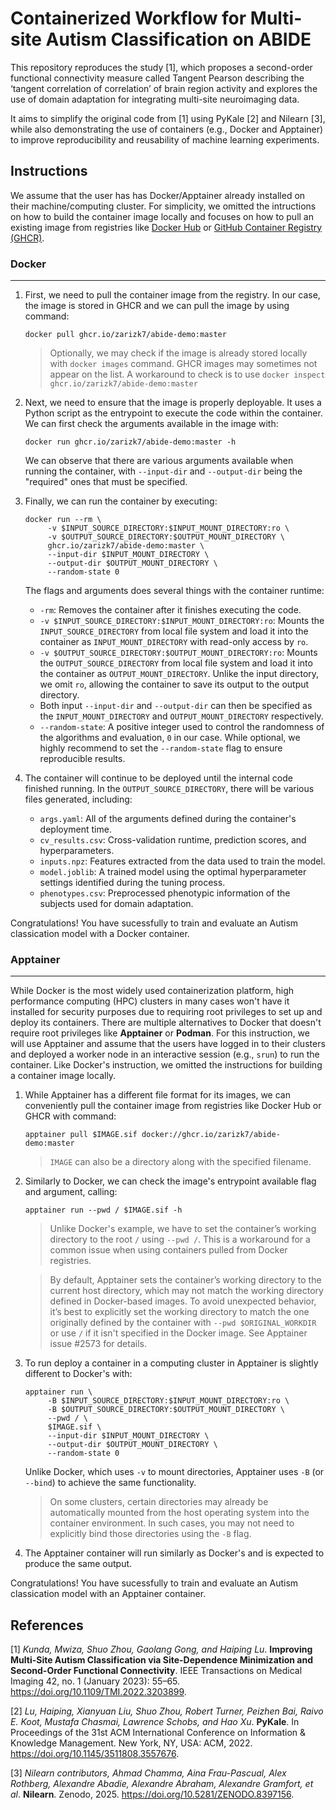 Containerized Workflow for Multi-site Autism Classification on ABIDE
====================================================================

This repository reproduces the study [1], which proposes a second-order functional connectivity measure called Tangent Pearson describing the ‘tangent correlation of correlation’ of brain region activity and explores the use of domain adaptation for integrating multi-site neuroimaging data.

It aims to simplify the original code from [1] using PyKale [2] and Nilearn [3], while also demonstrating the use of containers (e.g., Docker and Apptainer) to improve reproducibility and reusability of machine learning experiments.

## Instructions

We assume that the user has has Docker/Apptainer already installed on their machine/computing cluster. For simplicity, we omitted the intructions on how to build the container image locally and focuses on how to pull an existing image from registries like [Docker Hub](https://hub.docker.com) or [GitHub Container Registry (GHCR)](https://ghcr.io).

### Docker
---

1. First, we need to pull the container image from the registry. In our case, the image is stored in GHCR and we can pull the image by using command:
   ```
   docker pull ghcr.io/zarizk7/abide-demo:master
   ```
   > Optionally, we may check if the image is already stored locally with `docker images` command. GHCR images may sometimes not appear on the list. A workaround to check is to use `docker inspect ghcr.io/zarizk7/abide-demo:master`

2. Next, we need to ensure that the image is properly deployable. It uses a Python script as the entrypoint to execute the code within the container. We can first check the arguments available in the image with:
   ```
   docker run ghcr.io/zarizk7/abide-demo:master -h
   ```
   We can observe that there are various arguments available when running the container, with `--input-dir` and `--output-dir` being the "required" ones that must be specified.

3. Finally, we can run the container by executing:
   ```
   docker run --rm \
        -v $INPUT_SOURCE_DIRECTORY:$INPUT_MOUNT_DIRECTORY:ro \
        -v $OUTPUT_SOURCE_DIRECTORY:$OUTPUT_MOUNT_DIRECTORY \
        ghcr.io/zarizk7/abide-demo:master \
        --input-dir $INPUT_MOUNT_DIRECTORY \
        --output-dir $OUTPUT_MOUNT_DIRECTORY \
        --random-state 0
   ```
   The flags and arguments does several things with the container runtime:

   - `-rm`: Removes the container after it finishes executing the code.
   - `-v $INPUT_SOURCE_DIRECTORY:$INPUT_MOUNT_DIRECTORY:ro`: Mounts the `INPUT_SOURCE_DIRECTORY` from local file system and load it into the container as `INPUT_MOUNT_DIRECTORY` with read-only access by `ro`.
   - `-v $OUTPUT_SOURCE_DIRECTORY:$OUTPUT_MOUNT_DIRECTORY:ro`: Mounts the `OUTPUT_SOURCE_DIRECTORY` from local file system and load it into the container as `OUTPUT_MOUNT_DIRECTORY`. Unlike the input directory, we omit `ro`, allowing the container to save its output to the output directory.
   - Both input `--input-dir` and `--output-dir` can then be specified as the `INPUT_MOUNT_DIRECTORY` and `OUTPUT_MOUNT_DIRECTORY` respectively.
   - `--random-state`: A positive integer used to control the randomness of the algorithms and evaluation, `0` in our case. While optional, we highly recommend to set the `--random-state` flag to ensure reproducible results.

4. The container will continue to be deployed until the internal code finished running. In the `OUTPUT_SOURCE_DIRECTORY`, there will be various files generated, including:
   - `args.yaml`: All of the arguments defined during the container's deployment time.
   - `cv_results.csv`: Cross-validation runtime, prediction scores, and hyperparameters.
   - `inputs.npz`: Features extracted from the data used to train the model.
   - `model.joblib`: A trained model using the optimal hyperparameter settings identified during the tuning process.
   - `phenotypes.csv`: Preprocessed phenotypic information of the subjects used for domain adaptation.

Congratulations! You have sucessfully to train and evaluate an Autism classication model with a Docker container.

### Apptainer
---

While Docker is the most widely used containerization platform, high performance computing (HPC) clusters in many cases won't have it installed for security purposes due to requiring root privileges to set up and deploy its containers. There are multiple alternatives to Docker that doesn't require root privileges like **Apptainer** or **Podman**. For this instruction, we will use Apptainer and assume that the users have logged in to their clusters and deployed a worker node in an interactive session (e.g., `srun`) to run the container. Like Docker's instruction, we omitted the instructions for building a container image locally.

1. While Apptainer has a different file format for its images, we can conveniently pull the container image from registries like Docker Hub or GHCR with command:
   ```
   apptainer pull $IMAGE.sif docker://ghcr.io/zarizk7/abide-demo:master
   ```
    > `IMAGE` can also be a directory along with the specified filename.

2. Similarly to Docker, we can check the image's entrypoint available flag and argument, calling:
   ```
   apptainer run --pwd / $IMAGE.sif -h
   ```
    > Unlike Docker's example, we have to set the container’s working directory to the root `/` using `--pwd /`. This is a workaround for a common issue when using containers pulled from Docker registries.
    
    > By default, Apptainer sets the container’s working directory to the current host directory, which may not match the working directory defined in Docker-based images. To avoid unexpected behavior, it’s best to explicitly set the working directory to match the one originally defined by the container with `--pwd $ORIGINAL_WORKDIR` or use `/` if it isn't specified in the Docker image. See Apptainer issue #2573 for details.

3. To run deploy a container in a computing cluster in Apptainer is slightly different to Docker's with:
   ```
   apptainer run \
        -B $INPUT_SOURCE_DIRECTORY:$INPUT_MOUNT_DIRECTORY:ro \
        -B $OUTPUT_SOURCE_DIRECTORY:$OUTPUT_MOUNT_DIRECTORY \
        --pwd / \
        $IMAGE.sif \
        --input-dir $INPUT_MOUNT_DIRECTORY \
        --output-dir $OUTPUT_MOUNT_DIRECTORY \
        --random-state 0
   ```
   Unlike Docker, which uses `-v` to mount directories, Apptainer uses `-B` (or `--bind`) to achieve the same functionality.

   > On some clusters, certain directories may already be automatically mounted from the host operating system into the container environment. In such cases, you may not need to explicitly bind those directories using the `-B` flag.

4. The Apptainer container will run similarly as Docker's and is expected to produce the same output.

Congratulations! You have sucessfully to train and evaluate an Autism classication model with an Apptainer container.

## References

[1] *Kunda, Mwiza, Shuo Zhou, Gaolang Gong, and Haiping Lu*. **Improving Multi-Site Autism Classification via Site-Dependence Minimization and Second-Order Functional Connectivity**. IEEE Transactions on Medical Imaging 42, no. 1 (January 2023): 55–65. https://doi.org/10.1109/TMI.2022.3203899.

[2] *Lu, Haiping, Xianyuan Liu, Shuo Zhou, Robert Turner, Peizhen Bai, Raivo E. Koot, Mustafa Chasmai, Lawrence Schobs, and Hao Xu*. **PyKale**. In Proceedings of the 31st ACM International Conference on Information & Knowledge Management. New York, NY, USA: ACM, 2022. https://doi.org/10.1145/3511808.3557676.

[3] *Nilearn contributors, Ahmad Chamma, Aina Frau-Pascual, Alex Rothberg, Alexandre Abadie, Alexandre Abraham, Alexandre Gramfort, et al*. **Nilearn**. Zenodo, 2025. https://doi.org/10.5281/ZENODO.8397156.